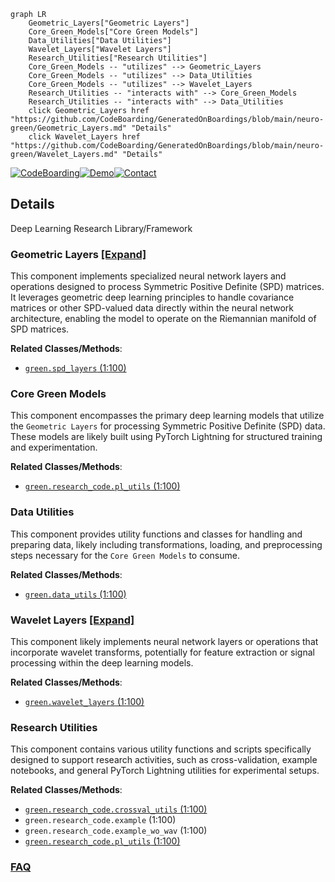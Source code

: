 ```mermaid
graph LR
    Geometric_Layers["Geometric Layers"]
    Core_Green_Models["Core Green Models"]
    Data_Utilities["Data Utilities"]
    Wavelet_Layers["Wavelet Layers"]
    Research_Utilities["Research Utilities"]
    Core_Green_Models -- "utilizes" --> Geometric_Layers
    Core_Green_Models -- "utilizes" --> Data_Utilities
    Core_Green_Models -- "utilizes" --> Wavelet_Layers
    Research_Utilities -- "interacts with" --> Core_Green_Models
    Research_Utilities -- "interacts with" --> Data_Utilities
    click Geometric_Layers href "https://github.com/CodeBoarding/GeneratedOnBoardings/blob/main/neuro-green/Geometric_Layers.md" "Details"
    click Wavelet_Layers href "https://github.com/CodeBoarding/GeneratedOnBoardings/blob/main/neuro-green/Wavelet_Layers.md" "Details"
```

[![CodeBoarding](https://img.shields.io/badge/Generated%20by-CodeBoarding-9cf?style=flat-square)](https://github.com/CodeBoarding/CodeBoarding)[![Demo](https://img.shields.io/badge/Try%20our-Demo-blue?style=flat-square)](https://www.codeboarding.org/demo)[![Contact](https://img.shields.io/badge/Contact%20us%20-%20contact@codeboarding.org-lightgrey?style=flat-square)](mailto:contact@codeboarding.org)

## Details

Deep Learning Research Library/Framework

### Geometric Layers [[Expand]](./Geometric_Layers.md)
This component implements specialized neural network layers and operations designed to process Symmetric Positive Definite (SPD) matrices. It leverages geometric deep learning principles to handle covariance matrices or other SPD-valued data directly within the neural network architecture, enabling the model to operate on the Riemannian manifold of SPD matrices.


**Related Classes/Methods**:

- <a href="https://github.com/Roche/neuro-green/blob/main/green/spd_layers.py#L1-L100" target="_blank" rel="noopener noreferrer">`green.spd_layers` (1:100)</a>


### Core Green Models
This component encompasses the primary deep learning models that utilize the `Geometric Layers` for processing Symmetric Positive Definite (SPD) data. These models are likely built using PyTorch Lightning for structured training and experimentation.


**Related Classes/Methods**:

- <a href="https://github.com/Roche/neuro-green/blob/main/green/research_code/pl_utils.py#L1-L100" target="_blank" rel="noopener noreferrer">`green.research_code.pl_utils` (1:100)</a>


### Data Utilities
This component provides utility functions and classes for handling and preparing data, likely including transformations, loading, and preprocessing steps necessary for the `Core Green Models` to consume.


**Related Classes/Methods**:

- <a href="https://github.com/Roche/neuro-green/blob/main/green/data_utils.py#L1-L100" target="_blank" rel="noopener noreferrer">`green.data_utils` (1:100)</a>


### Wavelet Layers [[Expand]](./Wavelet_Layers.md)
This component likely implements neural network layers or operations that incorporate wavelet transforms, potentially for feature extraction or signal processing within the deep learning models.


**Related Classes/Methods**:

- <a href="https://github.com/Roche/neuro-green/blob/main/green/wavelet_layers.py#L1-L100" target="_blank" rel="noopener noreferrer">`green.wavelet_layers` (1:100)</a>


### Research Utilities
This component contains various utility functions and scripts specifically designed to support research activities, such as cross-validation, example notebooks, and general PyTorch Lightning utilities for experimental setups.


**Related Classes/Methods**:

- <a href="https://github.com/Roche/neuro-green/blob/main/green/research_code/crossval_utils.py#L1-L100" target="_blank" rel="noopener noreferrer">`green.research_code.crossval_utils` (1:100)</a>
- `green.research_code.example` (1:100)
- `green.research_code.example_wo_wav` (1:100)
- <a href="https://github.com/Roche/neuro-green/blob/main/green/research_code/pl_utils.py#L1-L100" target="_blank" rel="noopener noreferrer">`green.research_code.pl_utils` (1:100)</a>




### [FAQ](https://github.com/CodeBoarding/GeneratedOnBoardings/tree/main?tab=readme-ov-file#faq)